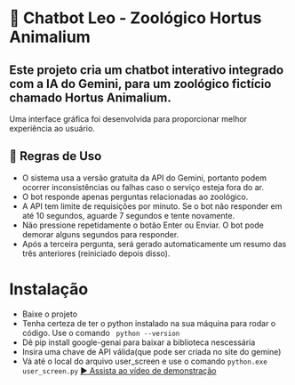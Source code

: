 # 🦁 Chatbot Leo - Zoológico Hortus Animalium
## Este projeto cria um chatbot interativo integrado com a IA do Gemini, para um zoológico fictício chamado Hortus Animalium.
Uma interface gráfica foi desenvolvida para proporcionar melhor experiência ao usuário.

## 📜 Regras de Uso
- O sistema usa a versão gratuita da API do Gemini, portanto podem ocorrer inconsistências ou falhas caso o serviço esteja fora do ar.
- O bot responde apenas perguntas relacionadas ao zoológico.
- A API tem limite de requisições por minuto. Se o bot não responder em até 10 segundos, aguarde 7 segundos e tente novamente.
- Não pressione repetidamente o botão Enter ou Enviar. O bot pode demorar alguns segundos para responder.
- Após a terceira pergunta, será gerado automaticamente um resumo das três anteriores (reiniciado depois disso).

# Instalação
- Baixe o projeto
- Tenha certeza de ter o python instalado na sua máquina para rodar o código. Use o comando
``` python --version```
- Dê pip install google-genai para baixar a biblioteca nescessária
- Insira uma chave de API válida(que pode ser criada no site do gemine)
- Vá até o local do arquivo user_screen e use o comando
``` python.exe user_screen.py ```
[▶️ Assista ao vídeo de demonstração](https://drive.google.com/file/d/1X7YDR7muBozdMvdsnxYEiFoxEG4dNYHj/view?usp=drive_link)